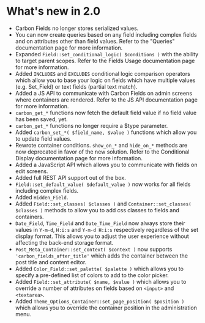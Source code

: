 # What's new in 2.0

- Carbon Fields no longer stores serialized values.
- You can now create queries based on any field including complex fields and on attributes other than field values. Refer to the "Queries" documentation page for more information.
- Expanded `Field::set_conditional_logic( $conditions )` with the ability to target parent scopes. Refer to the Fields Usage documentation page for more information.
- Added `INCLUDES` and `EXCLUDES` conditional logic comparison operators which allow you to base your logic on fields which have multiple values (e.g. Set_Field) or text fields (partial text match).
- Added a JS API to communicate with Carbon Fields on admin screens where containers are rendered. Refer to the JS API documentation page for more information.
- `carbon_get_*` functions now fetch the default field value if no field value has been saved, yet.
- `carbon_get_*` functions no longer require a $type parameter.
- Added `carbon_set_*( $field_name, $value )` functions which allow you to update field values.
- Rewrote container conditions. `show_on_*` and `hide_on_*` methods are now deprecated in favor of the new solution. Refer to the Conditional Display documentation page for more information.
- Added a JavaScript API which allows you to communicate with fields on edit screens.
- Added full REST API support out of the box.
- `Field::set_default_value( $default_value )` now works for all fields including complex fields.
- Added `Hidden_Field`.
- Added `Field::set_classes( $classes )` and `Container::set_classes( $classes )` methods to allow you to add css classes to fields and containers.
- `Date_Field`, `Time_Field` and `Date_Time_Field` now always store their values in `Y-m-d`, `H:i:s` and `Y-m-d H:i:s` respectively regardless of the set display format. This allows you to adjust the user experience without affecting the back-end storage format.
- `Post_Meta_Container::set_context( $context )` now supports `'carbon_fields_after_title'` which adds the container between the post title and content editor.
- Added `Color_Field::set_palette( $palette )` which allows you to specify a pre-defined list of colors to add to the color picker.
- Added `Field::set_attribute( $name, $value )` which allows you to override a number of attributes on fields based on `<input>` and `<textarea>`.
- Added `Theme_Options_Container::set_page_position( $position )` which allows you to override the container position in the administration menu.